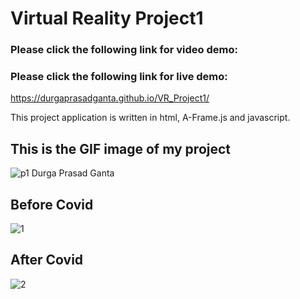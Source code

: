# Virtual Reality Project1

### Please click the following link for video demo:


### Please click the following link for live demo:
https://durgaprasadganta.github.io/VR_Project1/

This project application is written in html, A-Frame.js and javascript.

## This is the GIF image of my project
![p1 Durga Prasad Ganta](https://user-images.githubusercontent.com/56169161/95032774-62056280-0681-11eb-9300-2d7c04164c9d.gif)

## Before Covid
![1](https://user-images.githubusercontent.com/56169161/95032929-fe2f6980-0681-11eb-81c2-2552f9f8916c.JPG)

## After Covid
![2](https://user-images.githubusercontent.com/56169161/95032759-57e36400-0681-11eb-8731-8f9e4ea4300a.JPG)


